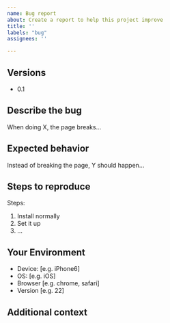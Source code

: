 ```yaml
---
name: Bug report
about: Create a report to help this project improve
title: ''
labels: "bug"
assignees: ''

---
```


## Versions
<!-- List of versions known to be affected. -->
- 0.1

## Describe the bug
<!--- Provide a more detailed introduction to the issue itself, and why you consider it to be a bug -->
When doing X, the page breaks...

## Expected behavior
<!-- A clear and concise description of what you expected to happen.
 -->
Instead of breaking the page, Y should happen...

## Steps to reproduce
<!-- Clear steps to reproduce the bug. Include code if relevant. -->
<!-- If possible, also include a live demo. -->
Steps:
1. Install normally
2. Set it up
3. ...

## Your Environment
<!--- Include as many relevant details about the environment you experienced the bug in -->
 - Device: [e.g. iPhone6]
 - OS: [e.g. iOS]
 - Browser [e.g. chrome, safari]
 - Version [e.g. 22]

## Additional context
<!-- Add any other context about the problem here. -->
